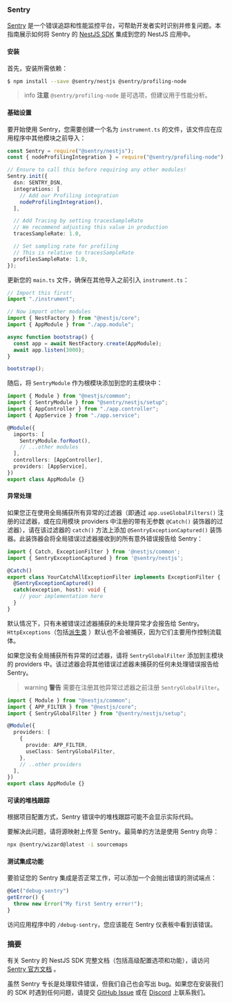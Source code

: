 ### Sentry

[Sentry](https://sentry.io) 是一个错误追踪和性能监控平台，可帮助开发者实时识别并修复问题。本指南展示如何将 Sentry 的 [NestJS SDK](https://docs.sentry.io/platforms/javascript/guides/nestjs/) 集成到您的 NestJS 应用中。

#### 安装

首先，安装所需依赖：

```bash
$ npm install --save @sentry/nestjs @sentry/profiling-node
```

> info **注意** `@sentry/profiling-node` 是可选项，但建议用于性能分析。

#### 基础设置

要开始使用 Sentry，您需要创建一个名为 `instrument.ts` 的文件，该文件应在应用程序中其他模块之前导入：

```typescript title="instrument"
const Sentry = require("@sentry/nestjs");
const { nodeProfilingIntegration } = require("@sentry/profiling-node");

// Ensure to call this before requiring any other modules!
Sentry.init({
  dsn: SENTRY_DSN,
  integrations: [
    // Add our Profiling integration
    nodeProfilingIntegration(),
  ],

  // Add Tracing by setting tracesSampleRate
  // We recommend adjusting this value in production
  tracesSampleRate: 1.0,

  // Set sampling rate for profiling
  // This is relative to tracesSampleRate
  profilesSampleRate: 1.0,
});
```

更新您的 `main.ts` 文件，确保在其他导入之前引入 `instrument.ts`：

```typescript title="main"
// Import this first!
import "./instrument";

// Now import other modules
import { NestFactory } from "@nestjs/core";
import { AppModule } from "./app.module";

async function bootstrap() {
  const app = await NestFactory.create(AppModule);
  await app.listen(3000);
}

bootstrap();
```

随后，将 `SentryModule` 作为根模块添加到您的主模块中：

```typescript title="app.module"
import { Module } from "@nestjs/common";
import { SentryModule } from "@sentry/nestjs/setup";
import { AppController } from "./app.controller";
import { AppService } from "./app.service";

@Module({
  imports: [
    SentryModule.forRoot(),
    // ...other modules
  ],
  controllers: [AppController],
  providers: [AppService],
})
export class AppModule {}
```

#### 异常处理

如果您正在使用全局捕获所有异常的过滤器（即通过 `app.useGlobalFilters()` 注册的过滤器，或在应用模块 providers 中注册的带有无参数 `@Catch()` 装饰器的过滤器），请在该过滤器的 `catch()` 方法上添加 `@SentryExceptionCaptured()` 装饰器。此装饰器会将全局错误过滤器接收到的所有意外错误报告给 Sentry：

```typescript
import { Catch, ExceptionFilter } from '@nestjs/common';
import { SentryExceptionCaptured } from '@sentry/nestjs';

@Catch()
export class YourCatchAllExceptionFilter implements ExceptionFilter {
  @SentryExceptionCaptured()
  catch(exception, host): void {
    // your implementation here
  }
}
```

默认情况下，只有未被错误过滤器捕获的未处理异常才会报告给 Sentry。`HttpExceptions`（包括[派生类](https://docs.nestjs.com/exception-filters#built-in-http-exceptions) ）默认也不会被捕获，因为它们主要用作控制流载体。

如果您没有全局捕获所有异常的过滤器，请将 `SentryGlobalFilter` 添加到主模块的 providers 中。该过滤器会将其他错误过滤器未捕获的任何未处理错误报告给 Sentry。

> warning **警告** 需要在注册其他异常过滤器之前注册 `SentryGlobalFilter`。

```typescript title="app.module"
import { Module } from "@nestjs/common";
import { APP_FILTER } from "@nestjs/core";
import { SentryGlobalFilter } from "@sentry/nestjs/setup";

@Module({
  providers: [
    {
      provide: APP_FILTER,
      useClass: SentryGlobalFilter,
    },
    // ..other providers
  ],
})
export class AppModule {}
```

#### 可读的堆栈跟踪

根据项目配置方式，Sentry 错误中的堆栈跟踪可能不会显示实际代码。

要解决此问题，请将源映射上传至 Sentry。最简单的方法是使用 Sentry 向导：

```bash
npx @sentry/wizard@latest -i sourcemaps
```

#### 测试集成功能

要验证您的 Sentry 集成是否正常工作，可以添加一个会抛出错误的测试端点：

```typescript
@Get("debug-sentry")
getError() {
  throw new Error("My first Sentry error!");
}
```

访问应用程序中的 `/debug-sentry`，您应该能在 Sentry 仪表板中看到该错误。

### 摘要

有关 Sentry 的 NestJS SDK 完整文档（包括高级配置选项和功能），请访问 [Sentry 官方文档](https://docs.sentry.io/platforms/javascript/guides/nestjs/) 。

虽然 Sentry 专长是处理软件错误，但我们自己也会写出 bug。如果您在安装我们的 SDK 时遇到任何问题，请提交 [GitHub Issue](https://github.com/getsentry/sentry-javascript/issues) 或在 [Discord](https://discord.com/invite/sentry) 上联系我们。
